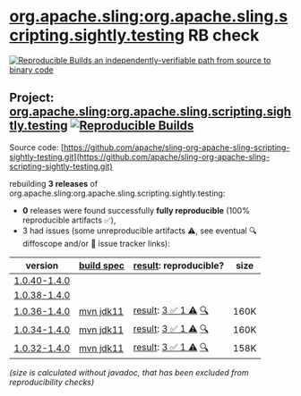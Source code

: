 [org.apache.sling:org.apache.sling.scripting.sightly.testing](https://central.sonatype.com/artifact/org.apache.sling/org.apache.sling.scripting.sightly.testing/versions) RB check
=======

[![Reproducible Builds](https://reproducible-builds.org/images/logos/rb.svg) an independently-verifiable path from source to binary code](https://reproducible-builds.org/)

## Project: [org.apache.sling:org.apache.sling.scripting.sightly.testing](https://central.sonatype.com/artifact/org.apache.sling/org.apache.sling.scripting.sightly.testing/versions) [![Reproducible Builds](https://img.shields.io/endpoint?url=https://raw.githubusercontent.com/jvm-repo-rebuild/reproducible-central/master/content/org/apache/sling/org.apache.sling.scripting.sightly.testing/badge.json)](https://github.com/jvm-repo-rebuild/reproducible-central/blob/master/content/org/apache/sling/org.apache.sling.scripting.sightly.testing/README.md)

Source code: [https://github.com/apache/sling-org-apache-sling-scripting-sightly-testing.git](https://github.com/apache/sling-org-apache-sling-scripting-sightly-testing.git)

rebuilding **3 releases** of org.apache.sling:org.apache.sling.scripting.sightly.testing:
- **0** releases were found successfully **fully reproducible** (100% reproducible artifacts :white_check_mark:),
- 3 had issues (some unreproducible artifacts :warning:, see eventual :mag: diffoscope and/or :memo: issue tracker links):

| version | [build spec](/BUILDSPEC.md) | [result](https://reproducible-builds.org/docs/jvm/): reproducible? | size |
| -- | --------- | ------ | -- |
| [1.0.40-1.4.0](https://central.sonatype.com/artifact/org.apache.sling/org.apache.sling.scripting.sightly.testing/1.0.40-1.4.0/pom) | | | |
| [1.0.38-1.4.0](https://central.sonatype.com/artifact/org.apache.sling/org.apache.sling.scripting.sightly.testing/1.0.38-1.4.0/pom) | | | |
| [1.0.36-1.4.0](https://central.sonatype.com/artifact/org.apache.sling/org.apache.sling.scripting.sightly.testing/1.0.36-1.4.0/pom) | [mvn jdk11](org.apache.sling.scripting.sightly.testing-1.0.36-1.4.0.buildspec) | [result](org.apache.sling.scripting.sightly.testing-1.0.36-1.4.0.buildinfo): [3 :white_check_mark:  1 :warning:](org.apache.sling.scripting.sightly.testing-1.0.36-1.4.0.buildcompare) [:mag:](org.apache.sling.scripting.sightly.testing-1.0.36-1.4.0.diffoscope) | 160K |
| [1.0.34-1.4.0](https://central.sonatype.com/artifact/org.apache.sling/org.apache.sling.scripting.sightly.testing/1.0.34-1.4.0/pom) | [mvn jdk11](org.apache.sling.scripting.sightly.testing-1.0.34-1.4.0.buildspec) | [result](org.apache.sling.scripting.sightly.testing-1.0.34-1.4.0.buildinfo): [3 :white_check_mark:  1 :warning:](org.apache.sling.scripting.sightly.testing-1.0.34-1.4.0.buildcompare) [:mag:](org.apache.sling.scripting.sightly.testing-1.0.34-1.4.0.diffoscope) | 160K |
| [1.0.32-1.4.0](https://central.sonatype.com/artifact/org.apache.sling/org.apache.sling.scripting.sightly.testing/1.0.32-1.4.0/pom) | [mvn jdk11](org.apache.sling.scripting.sightly.testing-1.0.32-1.4.0.buildspec) | [result](org.apache.sling.scripting.sightly.testing-1.0.32-1.4.0.buildinfo): [3 :white_check_mark:  1 :warning:](org.apache.sling.scripting.sightly.testing-1.0.32-1.4.0.buildcompare) [:mag:](org.apache.sling.scripting.sightly.testing-1.0.32-1.4.0.diffoscope) | 158K |

<i>(size is calculated without javadoc, that has been excluded from reproducibility checks)</i>
